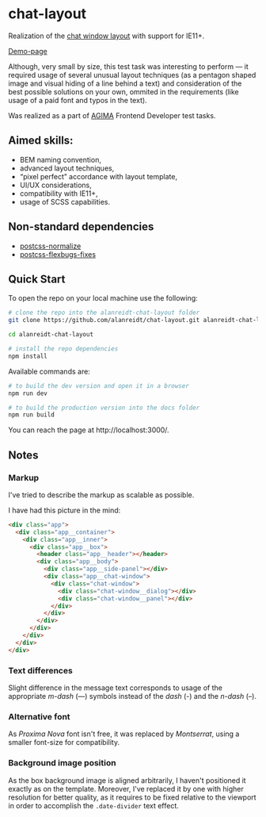 # chat-layout
Realization of the [chat window layout](https://www.figma.com/file/aXI1GkPvjq0o8QqpmlMw0Jr9/test) with support for IE11+.

[Demo-page](https://alanreidt.github.io/chat-layout/)

Although, very small by size, this test task was interesting to perform — it required usage of several unusual layout techniques (as a pentagon shaped image and visual hiding of a line behind a text) and consideration of the best possible solutions on your own, ommited in the requirements (like usage of a paid font and typos in the text).

Was realized as a part of [AGIMA](https://www.agima.ru/) Frontend Developer test tasks.

## Aimed skills:
- BEM naming convention,
- advanced layout techniques,
- “pixel perfect” accordance with layout template,
- UI/UX considerations,
- compatibility with IE11+,
- usage of SCSS capabilities.

## Non-standard dependencies
- [postcss-normalize](https://github.com/csstools/postcss-normalize)
- [postcss-flexbugs-fixes](https://github.com/luisrudge/postcss-flexbugs-fixes)

## Quick Start
To open the repo on your local machine use the following:
```bash
# clone the repo into the alanreidt-chat-layout folder
git clone https://github.com/alanreidt/chat-layout.git alanreidt-chat-layout

cd alanreidt-chat-layout

# install the repo dependencies
npm install
```

Available commands are:
```bash
# to build the dev version and open it in a browser
npm run dev

# to build the production version into the docs folder
npm run build
```

You can reach the page at http://localhost:3000/.

## Notes
### Markup
I've tried to describe the markup as scalable as possible.

I have had this picture in the mind:
```html
<div class="app">
  <div class="app__container">
    <div class="app__inner">
      <div class="app__box">
        <header class="app__header"></header>
        <div class="app__body">
          <div class="app__side-panel"></div>
          <div class="app__chat-window">
            <div class="chat-window">
              <div class="chat-window__dialog"></div>
              <div class="chat-window__panel"></div>
            </div>
          </div>
        </div>
      </div>
    </div>
  </div>
</div>
```
### Text differences
Slight difference in the message text corresponds to usage of the appropriate *m-dash* (—) symbols instead of the *dash* (-) and the *n-dash* (–).

### Alternative font
As *Proxima Nova* font isn't free, it was replaced by *Montserrat*, using a smaller font-size for compatibility.

### Background image position
As the box background image is aligned arbitrarily, I haven't positioned it exactly as on the template. Moreover, I've replaced it by one with higher resolution for better quality, as it requires to be fixed relative to the viewport in order to accomplish the `.date-divider` text effect.
